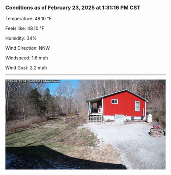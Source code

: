 ### Conditions as of February 23, 2025 at 1:31:16 PM CST 

Temperature: 48.10 &deg;F

Feels like: 48.10 &deg;F

Humidity: 34%

Wind Direction: NNW

Windspeed: 1.6 mph

Wind Gust: 2.2 mph

---

<img src="./images/latest.jpeg"/>

